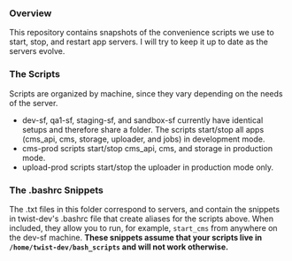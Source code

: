 ### Overview

This repository contains snapshots of the convenience scripts we use to start, stop, and restart app servers.  I will try to keep it up to date as the servers evolve.

### The Scripts

Scripts are organized by machine, since they vary depending on the needs of the server.
* dev-sf, qa1-sf, staging-sf, and sandbox-sf currently have identical setups and therefore share a folder.  The scripts start/stop all apps (cms_api, cms, storage, uploader, and jobs) in development mode.
* cms-prod scripts start/stop cms_api, cms, and storage in production mode.
* upload-prod scripts start/stop the uploader in production mode only.

### The .bashrc Snippets

The .txt files in this folder correspond to servers, and contain the snippets in twist-dev's .bashrc file that create aliases for the scripts above.  When included, they allow you to run, for example, `start_cms` from anywhere on the dev-sf machine.  **These snippets assume that your scripts live in `/home/twist-dev/bash_scripts` and will not work otherwise.**